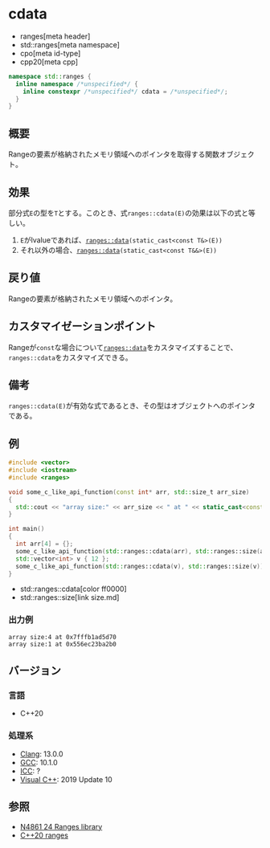 # cdata
* ranges[meta header]
* std::ranges[meta namespace]
* cpo[meta id-type]
* cpp20[meta cpp]

```cpp
namespace std::ranges {
  inline namespace /*unspecified*/ {
    inline constexpr /*unspecified*/ cdata = /*unspecified*/;
  }
}
```

## 概要
Rangeの要素が格納されたメモリ領域へのポインタを取得する関数オブジェクト。

## 効果
部分式`E`の型を`T`とする。このとき、式`ranges::cdata(E)`の効果は以下の式と等しい。

1. `E`がlvalueであれば、[`ranges::data`](data.md)`(static_cast<const T&>(E))`
2. それ以外の場合、[`ranges::data`](data.md)`(static_cast<const T&&>(E))`

## 戻り値
Rangeの要素が格納されたメモリ領域へのポインタ。

## カスタマイゼーションポイント
Rangeが`const`な場合について[`ranges::data`](data.md)をカスタマイズすることで、`ranges::cdata`をカスタマイズできる。

## 備考
`ranges::cdata(E)`が有効な式であるとき、その型はオブジェクトへのポインタである。

## 例
```cpp example
#include <vector>
#include <iostream>
#include <ranges>

void some_c_like_api_function(const int* arr, std::size_t arr_size)
{
  std::cout << "array size:" << arr_size << " at " << static_cast<const void*>(arr) << std::endl;
}

int main()
{
  int arr[4] = {};
  some_c_like_api_function(std::ranges::cdata(arr), std::ranges::size(arr));
  std::vector<int> v { 12 };
  some_c_like_api_function(std::ranges::cdata(v), std::ranges::size(v));
}
```
* std::ranges::cdata[color ff0000]
* std::ranges::size[link size.md]

### 出力例
```
array size:4 at 0x7fffb1ad5d70
array size:1 at 0x556ec23ba2b0
```

## バージョン
### 言語
- C++20

### 処理系
- [Clang](/implementation.md#clang): 13.0.0
- [GCC](/implementation.md#gcc): 10.1.0
- [ICC](/implementation.md#icc): ?
- [Visual C++](/implementation.md#visual_cpp): 2019 Update 10

## 参照
- [N4861 24 Ranges library](https://timsong-cpp.github.io/cppwp/n4861/ranges)
- [C++20 ranges](https://techbookfest.org/product/5134506308665344)
